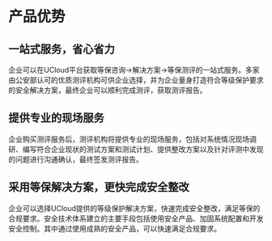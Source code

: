 

# 产品优势

## 一站式服务，省心省力

企业可以在UCloud平台获取等保咨询-\>解决方案-\>等保测评的一站式服务。多家由公安部认可的优质测评机构可供企业选择，并为企业量身打造符合等级保护要求的安全解决方案，最终企业可以顺利完成测评，获取测评报告。

## 提供专业的现场服务

企业购买测评服务后，测评机构将提供专业的现场服务，包括对系统情况现场调研、编写符合企业现状的测试方案和测试计划、提供整改方案以及针对评测中发现的问题进行沟通确认，最终签发测评报告。

## 采用等保解决方案，更快完成安全整改

企业可以选择UCloud提供的等级保护解决方案，快速完成安全整改，满足等保的合规要求。安全技术体系建立的主要手段包括使用安全产品、加固系统配置和开发安全控制。其中通过使用成熟的安全产品，可以快速满足合规要求。
